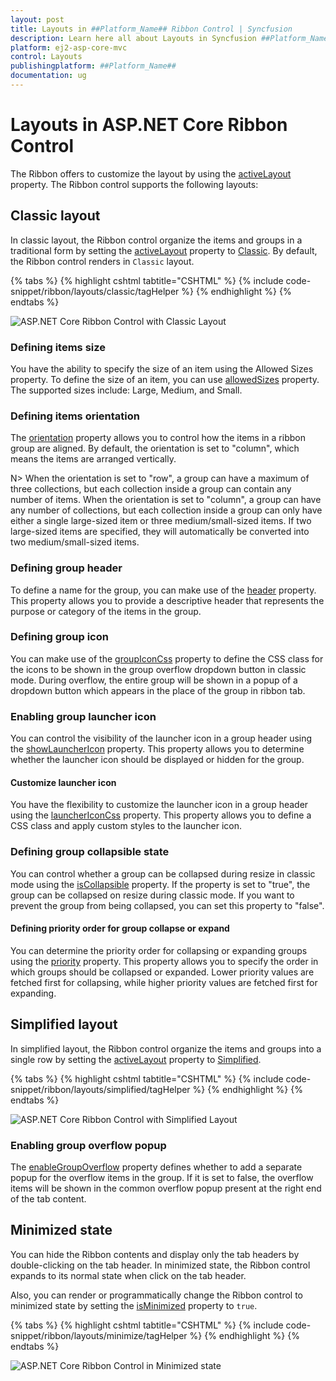 ```yaml
---
layout: post
title: Layouts in ##Platform_Name## Ribbon Control | Syncfusion
description: Learn here all about Layouts in Syncfusion ##Platform_Name## Ribbon control of Syncfusion Essential JS 2 and more.
platform: ej2-asp-core-mvc
control: Layouts
publishingplatform: ##Platform_Name##
documentation: ug
---
```


# Layouts in ASP.NET Core Ribbon Control

The Ribbon offers to customize the layout by using the [activeLayout](https://help.syncfusion.com/cr/aspnetcore-js2/Syncfusion.EJ2.Ribbon.Ribbon.html#Syncfusion_EJ2_Ribbon_Ribbon_ActiveLayout) property. The Ribbon control supports the following layouts:

## Classic layout

In classic layout, the Ribbon control organize the items and groups in a traditional form by setting the [activeLayout](https://help.syncfusion.com/cr/aspnetcore-js2/Syncfusion.EJ2.Ribbon.Ribbon.html#Syncfusion_EJ2_Ribbon_Ribbon_ActiveLayout) property to [Classic](https://help.syncfusion.com/cr/aspnetcore-js2/Syncfusion.EJ2.Ribbon.RibbonLayout.html). By default, the Ribbon control renders in `Classic` layout.

{% tabs %}
{% highlight cshtml tabtitle="CSHTML" %}
{% include code-snippet/ribbon/layouts/classic/tagHelper %}
{% endhighlight %}
{% endtabs %}

![ASP.NET Core Ribbon Control with Classic Layout](./images/ribbon-classic.png)

### Defining items size

You have the ability to specify the size of an item using the Allowed Sizes property. To define the size of an item, you can use [allowedSizes](https://help.syncfusion.com/cr/aspnetcore-js2/Syncfusion.EJ2.Ribbon.RibbonItemSize.html) property. The supported sizes include: Large, Medium, and Small.

### Defining items orientation

The [orientation](https://help.syncfusion.com/cr/aspnetcore-js2/Syncfusion.EJ2.Ribbon.ItemOrientation.html) property allows you to control how the items in a ribbon group are aligned. By default, the orientation is set to "column", which means the items are arranged vertically.

N> When the orientation is set to "row", a group can have a maximum of three collections, but each collection inside a group can contain any number of items.
When the orientation is set to "column", a group can have any number of collections, but each collection inside a group can only have either a single large-sized item or three medium/small-sized items. If two large-sized items are specified, they will automatically be converted into two medium/small-sized items.

### Defining group header

To define a name for the group, you can make use of the [header](https://help.syncfusion.com/cr/aspnetcore-js2/Syncfusion.EJ2.Ribbon.RibbonGroup.html#Syncfusion_EJ2_Ribbon_RibbonGroup_Header) property. This property allows you to provide a descriptive header that represents the purpose or category of the items in the group.
### Defining group icon

You can make use of the [groupIconCss](https://help.syncfusion.com/cr/aspnetcore-js2/Syncfusion.EJ2.Ribbon.RibbonGroup.html#Syncfusion_EJ2_Ribbon_RibbonGroup_GroupIconCss) property to define the CSS class for the icons to be shown in the group overflow dropdown button in classic mode. During overflow, the entire group will be shown in a popup of a dropdown button which appears in the place of the group in ribbon tab.
### Enabling group launcher icon

You can control the visibility of the launcher icon in a group header using the [showLauncherIcon](https://help.syncfusion.com/cr/aspnetcore-js2/Syncfusion.EJ2.Ribbon.RibbonGroup.html#Syncfusion_EJ2_Ribbon_RibbonGroup_ShowLauncherIcon) property. This property allows you to determine whether the launcher icon should be displayed or hidden for the group.
#### Customize launcher icon

You have the flexibility to customize the launcher icon in a group header using the [launcherIconCss](https://help.syncfusion.com/cr/aspnetcore-js2/Syncfusion.EJ2.Ribbon.Ribbon.html#Syncfusion_EJ2_Ribbon_Ribbon_LauncherIconCss) property. This property allows you to define a CSS class and apply custom styles to the launcher icon.
### Defining group collapsible state

You can control whether a group can be collapsed during resize in classic mode using the [isCollapsible](https://help.syncfusion.com/cr/aspnetcore-js2/Syncfusion.EJ2.Ribbon.RibbonGroup.html#Syncfusion_EJ2_Ribbon_RibbonGroup_IsCollapsible) property. If the property is set to "true", the group can be collapsed on resize during classic mode. If you want to prevent the group from being collapsed, you can set this property to "false".
#### Defining priority order for group collapse or expand

You can determine the priority order for collapsing or expanding groups using the [priority](https://help.syncfusion.com/cr/aspnetcore-js2/Syncfusion.EJ2.Ribbon.RibbonGroup.html#Syncfusion_EJ2_Ribbon_RibbonGroup_Priority) property. This property allows you to specify the order in which groups should be collapsed or expanded. Lower priority values are fetched first for collapsing, while higher priority values are fetched first for expanding.

## Simplified layout

In simplified layout, the Ribbon control organize the items and groups into a single row by setting the [activeLayout](https://help.syncfusion.com/cr/aspnetcore-js2/Syncfusion.EJ2.Ribbon.Ribbon.html#Syncfusion_EJ2_Ribbon_Ribbon_ActiveLayout) property to [Simplified](https://help.syncfusion.com/cr/aspnetcore-js2/Syncfusion.EJ2.Ribbon.RibbonLayout.html).

{% tabs %}
{% highlight cshtml tabtitle="CSHTML" %}
{% include code-snippet/ribbon/layouts/simplified/tagHelper %}
{% endhighlight %}
{% endtabs %}

![ASP.NET Core Ribbon Control with Simplified Layout](./images/ribbon-simplified.png)

### Enabling group overflow popup

The [enableGroupOverflow](https://help.syncfusion.com/cr/aspnetcore-js2/Syncfusion.EJ2.Ribbon.RibbonGroup.html#Syncfusion_EJ2_Ribbon_RibbonGroup_EnableGroupOverflow) property defines whether to add a separate popup for the overflow items in the group. If it is set to false, the overflow items will be shown in the common overflow popup present at the right end of the tab content.

## Minimized state

You can hide the Ribbon contents and display only the tab headers by double-clicking on the tab header. In minimized state, the Ribbon control expands to its normal state when click on the tab header.

Also, you can render or programmatically change the Ribbon control to minimized state by setting the [isMinimized](https://help.syncfusion.com/cr/aspnetcore-js2/Syncfusion.EJ2.Ribbon.Ribbon.html#Syncfusion_EJ2_Ribbon_Ribbon_IsMinimized) property to `true`.

{% tabs %}
{% highlight cshtml tabtitle="CSHTML" %}
{% include code-snippet/ribbon/layouts/minimize/tagHelper %}
{% endhighlight %}
{% endtabs %}

![ASP.NET Core Ribbon Control in Minimized state](./images/ribbon-minimize.png)
